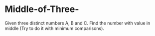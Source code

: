 # Middle-of-Three-
Given three distinct numbers A, B and C. Find the number with value in middle (Try to do it with minimum comparisons).
